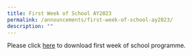 ```yaml
---
title: First Week of School AY2023
permalink: /announcements/first-week-of-school-ay2023/
description: ""
---
```

Please click [here](/files/announcements/FirstWeekProgramme.pdf) to download first week of school programme.